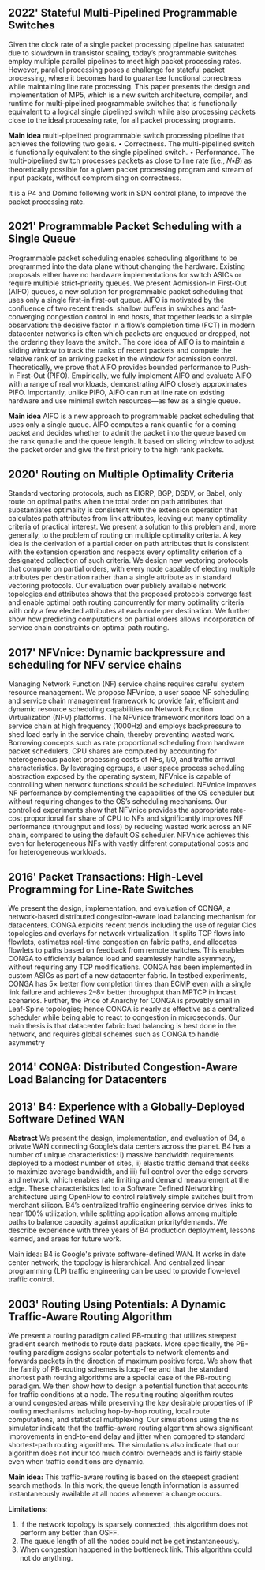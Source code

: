 ## 2022' Stateful Multi-Pipelined Programmable Switches
Given the clock rate of a single packet processing pipeline has saturated due to slowdown in transistor scaling, today’s programmable switches employ multiple parallel pipelines to meet high packet processing rates. However, parallel processing poses a challenge for stateful packet processing, where it becomes hard to guarantee functional correctness while maintaining line rate processing. This paper presents the design and implementation of MP5, which is a new switch architecture, compiler, and runtime for multi-pipelined programmable switches that is functionally equivalent to a logical single pipelined switch while also processing packets close to the ideal processing rate, for all packet processing programs.

**Main idea** multi-pipelined programmable switch processing pipeline that achieves the following two goals.
• Correctness. The multi-pipelined switch is functionally equivalent to the single pipelined switch.
• Performance. The multi-pipelined switch processes packets as close to line rate (i.e., 𝑁∗𝐵) as theoretically possible for a given packet processing program and stream of input packets, without compromising on correctness.

It is a P4 and Domino following work in SDN control plane, to improve the packet processing rate.


## 2021' Programmable Packet Scheduling with a Single Queue
Programmable packet scheduling enables scheduling algorithms to be programmed into the data plane without changing the hardware. Existing proposals either have no hardware implementations for switch ASICs or require multiple strict-priority queues. We present Admission-In First-Out (AIFO) queues, a new solution for programmable packet scheduling that uses only a single first-in first-out queue. AIFO is motivated by the confluence of two recent trends: shallow buffers in switches and fast-converging congestion control in end hosts, that together leads to a simple
observation: the decisive factor in a flow’s completion time (FCT) in modern datacenter networks is often which packets are enqueued or dropped, not the ordering they leave the switch. The core idea of AIFO is to maintain a sliding window to track the ranks of recent packets and compute the relative rank of an arriving packet in the window for admission control. Theoretically, we prove that AIFO provides bounded performance to Push-In First-Out (PIFO). Empirically, we fully implement AIFO and evaluate AIFO with a range of real workloads, demonstrating AIFO closely approximates PIFO. Importantly, unlike PIFO, AIFO can run at line rate on existing hardware and use minimal switch resources—as few as a single queue.

**Main idea** AIFO is a new approach to programmable packet scheduling that uses only a single queue. AIFO computes a rank quantile for a coming packet and decides whether to admit the packet into the queue based on the rank qunatile and the queue length. It based on slicing window to adjust the packet order and give the first prioiry to the high rank packets.

## 2020' Routing on Multiple Optimality Criteria
Standard vectoring protocols, such as EIGRP, BGP, DSDV, or Babel, only route on optimal paths when the total order on path attributes that substantiates optimality is consistent with the extension operation that calculates path attributes from link attributes, leaving out many optimality criteria of practical interest. We present a solution to this problem and, more generally, to the problem of routing on multiple optimality criteria. A key idea is the derivation of a partial order on path attributes that is consistent with the extension operation and respects every optimality criterion of a designated collection of such criteria. We design new vectoring protocols that compute on partial orders, with every node capable of electing multiple attributes per destination rather than a single attribute as in standard vectoring protocols. Our evaluation over publicly available network topologies and attributes shows that the proposed protocols converge fast and enable optimal path routing concurrently for many optimality criteria with only a few elected attributes at each node per destination. We further show how predicting computations on partial orders allows incorporation of service chain constraints on optimal path routing.

## 2017' NFVnice: Dynamic backpressure and scheduling for NFV service chains
Managing Network Function (NF) service chains requires careful system resource management. We propose NFVnice, a user space NF scheduling and service chain management framework to provide fair, efficient and dynamic resource scheduling capabilities on Network Function Virtualization (NFV) platforms. The NFVnice framework monitors load on a service chain at high frequency (1000Hz) and employs backpressure to shed load early in the service chain, thereby preventing wasted work. Borrowing concepts such as rate proportional scheduling from hardware packet schedulers, CPU shares are computed by accounting for heterogeneous packet processing costs of NFs, I/O, and traffic arrival characteristics. By leveraging cgroups, a user space process scheduling abstraction exposed by the operating system, NFVnice is capable of controlling when network functions should be scheduled. NFVnice improves NF performance by complementing the capabilities of the OS scheduler but without requiring changes to the OS’s scheduling mechanisms. Our controlled experiments show that NFVnice provides the appropriate rate-cost proportional fair share of CPU to NFs and significantly improves NF performance (throughput and loss) by reducing wasted work across an NF chain, compared to using the default OS scheduler. NFVnice achieves this even for heterogeneous NFs with vastly different computational costs and for heterogeneous workloads.

## 2016' Packet Transactions: High-Level Programming for Line-Rate Switches
We present the design, implementation, and evaluation of CONGA, a network-based distributed congestion-aware load balancing mechanism for datacenters. CONGA exploits recent trends including
the use of regular Clos topologies and overlays for network virtualization. It splits TCP flows into flowlets, estimates real-time congestion on fabric paths, and allocates flowlets to paths based on feedback from remote switches. This enables CONGA to efficiently balance load and seamlessly handle asymmetry, without requiring any TCP modifications. CONGA has been implemented in custom ASICs as part of a new datacenter fabric. In testbed experiments, CONGA has 5× better flow completion times than ECMP even with a single link failure and achieves 2–8× better throughput than MPTCP in Incast scenarios. Further, the Price of Anarchy for CONGA is provably small in Leaf-Spine topologies; hence CONGA is nearly as effective as a centralized scheduler while being able to react to congestion in microseconds. Our main thesis is that datacenter fabric load balancing is best done in the network, and requires global schemes such as CONGA to handle asymmetry

## 2014' CONGA: Distributed Congestion-Aware Load Balancing for Datacenters

## 2013' B4: Experience with a Globally-Deployed Software Defined WAN
**Abstract** We present the design, implementation, and evaluation of B4, a private WAN connecting Google’s data centers across the planet. B4 has a number of unique characteristics: i) massive bandwidth requirements deployed to a modest number of sites, ii) elastic traffic demand that seeks to maximize average bandwidth, and iii) full control over the edge servers and network, which enables rate limiting and demand measurement at the edge. These characteristics led to a Software Defined Networking architecture using OpenFlow to control relatively simple switches built from merchant silicon. B4’s centralized traffic engineering service drives links to near 100% utilization, while splitting application allows among multiple paths to balance capacity against application priority/demands. We describe experience with three years of B4 production deployment, lessons learned, and areas for future work.

Main idea: B4 is Google's private software-defined WAN. It works in date center network, the topology is hierarchical. And centralized linear programming (LP) traffic engineering can be used to provide flow-level traffic control.

## 2003' Routing Using Potentials: A Dynamic Traffic-Aware Routing Algorithm
We present a routing paradigm called PB-routing that utilizes steepest gradient search methods to route data packets. More specifically, the PB-routing paradigm assigns scalar potentials to network elements and forwards packets in the direction of maximum positive force. We show that the family of PB-routing schemes is loop-free and that the standard shortest path routing algorithms are a special case of the PB-routing paradigm. We then show how to design a potential function that accounts for traffic conditions at a node. The resulting routing algorithm routes around congested areas while preserving the key desirable properties of IP routing mechanisms including hop-by-hop routing, local route computations, and statistical multiplexing. Our simulations using the ns simulator indicate that the traffic-aware routing algorithm shows significant improvements in end-to-end delay and jitter when compared to standard shortest-path routing algorithms. The simulations also indicate that our algorithm does not incur too much control overheads and is fairly stable even when traffic conditions are dynamic.

**Main idea:** This traffic-aware routing is based on the steepest gradient search methods. In this work, the queue length information is assumed instantaneously available at all nodes whenever a change occurs.

**Limitations:** 
1. If the network topology is sparsely connected, this algorithm does not perform any better than OSFF.
2. The queue length of all the nodes could not be get instantaneously.
3. When congestion happened in the bottleneck link. This algorithm could not do anything.
